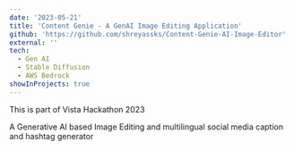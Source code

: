 ```yaml
---
date: '2023-05-21'
title: 'Content Genie - A GenAI Image Editing Application'
github: 'https://github.com/shreyassks/Content-Genie-AI-Image-Editor'
external: ''
tech:
  - Gen AI
  - Stable Diffusion
  - AWS Bedrock
showInProjects: true
---
```


This is part of Vista Hackathon 2023

A Generative AI based Image Editing and multilingual social media caption and hashtag generator
